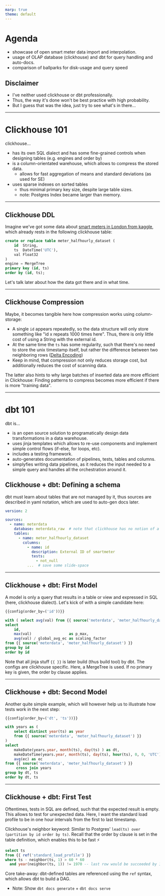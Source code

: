 ```yaml
---
marp: true
theme: default
---
```


# Agenda

- showcase of open smart meter data import and interpolation.
- usage of OLAP database (clickhouse) and dbt for query handling and auto-docs.
- comparison of ballparks for disk-usage and query speed

## Disclaimer

- I've neither used clickhouse or dbt professionally.
- Thus, the way it's done won't be best practice with high probability.
- But I guess that was the idea, just try to see what's in there...

---

# Clickhouse 101

clickhouse...

- has its own SQL dialect and has some fine-grained controls when designing tables (e.g. engines and order by)
- is a column-orientated warehouse, which allows to compress the stored data.
  - allows for fast aggregation of means and standard deviations (as used for SE)
- uses sparse indexes on sorted tables
  - thus minimal primary key size, despite large table sizes.
  - note: Postgres Index became larger than memory.

---

## Clickhouse DDL

Imagine we've got some data about [smart meters in London from kaggle](https://www.kaggle.com/datasets/jeanmidev/smart-meters-in-london), which already rests in the following clickhouse table:

```sql
create or replace table meter_halfhourly_dataset (
    id  String,
    ts  DateTime('UTC'),
    val Float32
)
engine = MergeTree
primary key (id, ts)
order by (id, ts);
```

Let's talk later about how the data got there and in what time.

---

## Clickhouse Compression

Maybe, it becomes tangible here how compression works using column-storage:

- A single `id` appears repeatedly, so the data structure will only store something like "id x repeats 1000 times here". Thus, there is only little cost of using a String with the external id.
- At the same time the `ts` has some regularity, such that there's no need to store the unix timestamp itself, but rather the difference between two neighboring rows ([Delta Encoding](https://altinity.com/blog/2019/7/new-encodings-to-improve-clickhouse))
- Keep in mind, that compression not only reduces storage cost, but additionally reduces the cost of scanning data.

The latter also hints to why large batches of inserted data are more efficient in Clickhouse: Finding patterns to compress becomes more efficient if there is more "training data".

---

# dbt 101

dbt is...

- is an open source solution to programatically design data transformations in a data warehouse.
- uses jinja templates which allows to re-use components and implement simple control flows (if-else, for loops, etc).
- includes a testing framework.
- auto-generates documentation of pipelines, tests, tables and columns.
- simplyfies writing data pipelines, as it reduces the input needed to a simple query and handles all the orchestration around it.


## Clickhouse + dbt: Defining a schema

dbt must learn about tables that are not managed by it, thus sources are described in yaml notation, which are used to auto-gen docs later.

```yml
version: 2

sources:
  - name: meterdata
    database: meterdata_raw  # note that clickhouse has no notion of a schema
    tables:
      - name: meter_halfhourly_dataset
        columns:
          - name: id
            description: External ID of smartmeter
            tests:
              - not_null
          ...  # save some slide-space
```

---

## Clickhouse + dbt: First Model

A model is only a query that results in a table or view and expressed in SQL (here, clickhouse dialect). Let's kick of with a simple candidate here:

```sql
{{config(order_by=('id'))}}

with ( select avg(val) from {{ source('meterdata', 'meter_halfhourly_dataset') }} ) as global_avg_ec
select
    id,
    max(val)                 as p_max,
    avg(val) / global_avg_ec as scaling_factor
from {{ source('meterdata', 'meter_halfhourly_dataset') }}
group by id
order by id
```

Note that all jinja stuff `{{ }}` is later build (thus build tool) by dbt. The configs are clickhouse specific. Here, a MergeTree is used. If no primary key is given, the order by clause applies.

---

## Clickhouse + dbt: Second Model

Another quite simple example, which will however help us to illustrate how tests work in the next step:

```sql
{{config(order_by=('dt', 'ts'))}}

with years as (
    select distinct year(ts) as year
    from {{ source('meterdata', 'meter_halfhourly_dataset') }}
)
select
    makeDate(years.year, month(ts), day(ts) ) as dt,
    makeDateTime(years.year, month(ts), day(ts), hour(ts), 0, 0, 'UTC') as ts,
    avg(ec) as ec
from {{ source('meterdata', 'meter_halfhourly_dataset') }}
     cross join years
group by dt, ts
order by dt, ts
```

---

## Clickhouse + dbt: First Test

Oftentimes, tests in SQL are defined, such that the expected result is empty. This allows to test for unexpected data. Here, I want the standard load profile to be in one hour intervals from the first to last timestamp.

Clickhouse's neighbor keyword: Similar to Postgres' `lead(ts) over (partition by id order by ts)`. Recall that the order by clause is set in the table definition, which enables this to be fast ⚡️

```sql
select ts
from {{ ref('standard_load_profile') }}
where ts - neighbor(ts, 1) > 60 * 60
  and year(neighbor(ts, 1)) != 1970 -- last row would be succeeded by 1970-01-01 00:00:00
```

Core take-away: dbt-defined tables are referenced using the `ref` syntax, which allows dbt to build a DAG.

- Note: Show `dbt docs generate` + `dbt docs serve`